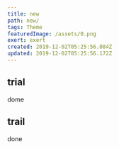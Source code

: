 ```yaml
---
title: new
path: new/
tags: Theme
featuredImage: /assets/0.png
exert: exert
created: 2019-12-02T05:25:56.084Z
updated: 2019-12-02T05:25:56.172Z
---
```

## trial

dome

## trail

done
